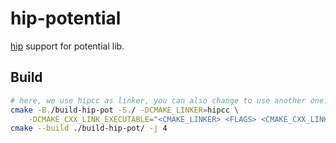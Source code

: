 # hip-potential

[hip](https://github.com/ROCm-Developer-Tools/HIP) support for potential lib.

## Build
```bash
# here, we use hipcc as linker, you can also change to use another one.
cmake -B./build-hip-pot -S./ -DCMAKE_LINKER=hipcc \
    -DCMAKE_CXX_LINK_EXECUTABLE="<CMAKE_LINKER> <FLAGS> <CMAKE_CXX_LINK_FLAGS> <LINK_FLAGS> <OBJECTS> -o <TARGET> <LINK_LIBRARIES>"
cmake --build ./build-hip-pot/ -j 4
```

